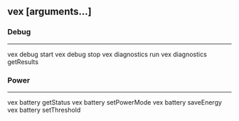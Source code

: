 ## vex <category> <command> [arguments...]

### Debug

---

vex debug start
vex debug stop
vex diagnostics run
vex diagnostics getResults

### Power

---

vex battery getStatus
vex battery setPowerMode <mode>
vex battery saveEnergy
vex battery setThreshold <level>
